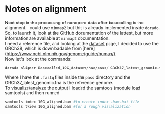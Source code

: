 # Notes on alignment

Next step in the processing of nanopore data after basecalling is the alignment. I could use `minmap2` but this is already implemented inside `dorado`. So, to launch it, look at the GitHub documentation of the lattest, but more information are available at `minmap2` documentation.  
I need a reference file, and looking at the [dataset](https://42basepairs.com/browse/s3/ont-open-data/cliveome_kit14_2022.05/gdna/flowcells/ONLA29134/20220510_1127_5H_PAM63974_a5e7a202/aligned?file=read_processor_log-2022-05-16_09-11-04.log&preview=contents) page, I decided to use the GRCh38, which is downloadable from [here] (https://www.ncbi.nlm.nih.gov/genome/guide/human/).  
Now let's look at the commands:
```bash 
dorado aligner Basecalled_10G_dataset/hac/pass/ GRCh37_latest_genomic.fna > 10G_aligned.bam
```
Where I have the `.fastq` files inside the `pass` directory and the GRCh37_latest_genomic.fna is the reference genome.  
To visualize/analyze the output I loaded the samtools (module load samtools) and then runned
```bash
samtools index 10G_aligned.bam #to create index .bam.bai file
samtools tview 10G_aligned.bam #for a rough visualization
```